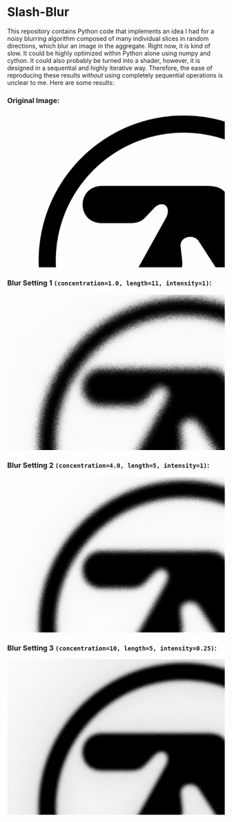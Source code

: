 # Slash-Blur

This repository contains Python code that implements an idea I had for a noisy blurring algorithm composed of many individual slices in random directions, which blur an image in the aggregate.  Right now, it is kind of slow. It could be highly optimized within Python alone using numpy and cython.  It could also probably be turned into a shader, however, it is designed in a sequential and highly iterative way.  Therefore, the ease of reproducing these results _without_ using completely sequential operations is unclear to me.  Here are some results:

### Original Image:
![Aphex Twin Logo](data/out/twin_original_crop.png)
### Blur Setting 1 `(concentration=1.0, length=11, intensity=1)`:
![Blur 2 actually](data/out/twin_blur2_crop.png)
### Blur Setting 2 `(concentration=4.0, length=5, intensity=1)`:
![Blur 3 actually](data/out/twin_blur3_crop.png)
### Blur Setting 3 `(concentration=10, length=5, intensity=0.25)`:
![Blur 4 actually](data/out/twin_blur4_crop.png)